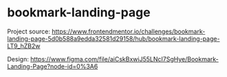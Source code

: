 # bookmark-landing-page

Project source: https://www.frontendmentor.io/challenges/bookmark-landing-page-5d0b588a9edda32581d29158/hub/bookmark-landing-page-LT9_hZB2w

Design: https://www.figma.com/file/aiCskBxwiJ55LNcI7SgHye/Bookmark-Landing-Page?node-id=0%3A6
